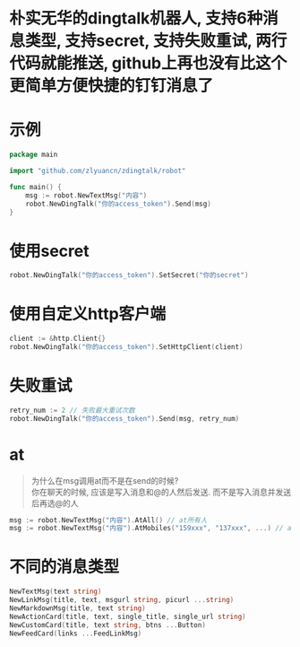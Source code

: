 
# 朴实无华的dingtalk机器人, 支持6种消息类型, 支持secret, 支持失败重试, 两行代码就能推送, github上再也没有比这个更简单方便快捷的钉钉消息了

# 示例

```go
package main

import "github.com/zlyuancn/zdingtalk/robot"

func main() {
    msg := robot.NewTextMsg("内容")
    robot.NewDingTalk("你的access_token").Send(msg)
}
```

# 使用secret

```go
robot.NewDingTalk("你的access_token").SetSecret("你的secret")
```

# 使用自定义http客户端

```go
client := &http.Client{}
robot.NewDingTalk("你的access_token").SetHttpClient(client)
```

# 失败重试

```go
retry_num := 2 // 失败最大重试次数
robot.NewDingTalk("你的access_token").Send(msg, retry_num)
```

# at

> 为什么在msg调用at而不是在send的时候?<br>
> 你在聊天的时候, 应该是写入消息和@的人然后发送. 而不是写入消息并发送后再选@的人

```go
msg := robot.NewTextMsg("内容").AtAll() // at所有人
msg := robot.NewTextMsg("内容").AtMobiles("159xxx", "137xxx", ...) // at指定人
```

# 不同的消息类型

```go
NewTextMsg(text string)
NewLinkMsg(title, text, msgurl string, picurl ...string)
NewMarkdownMsg(title, text string)
NewActionCard(title, text, single_title, single_url string)
NewCustomCard(title, text string, btns ...Button)
NewFeedCard(links ...FeedLinkMsg)
```
